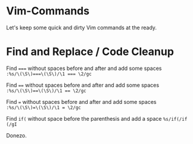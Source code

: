 Vim-Commands
============

Let's keep some quick and dirty Vim commands at the ready.

# Find and Replace / Code Cleanup

Find `===` without spaces before and after and add some spaces  
`:%s/\(\S\)===\(\S\)/\1 === \2/gc`

Find `==` without spaces before and after and add some spaces  
`:%s/\(\S\)==\(\S\)/\1 == \2/gc`

Find `=` without spaces before and after and add some spaces  
`:%s/\(\S\)=\(\S\)/\1 = \2/gc`

Find `if(` without space before the parenthesis and add a space
`%s/if(/if (/gI`

Donezo.  

